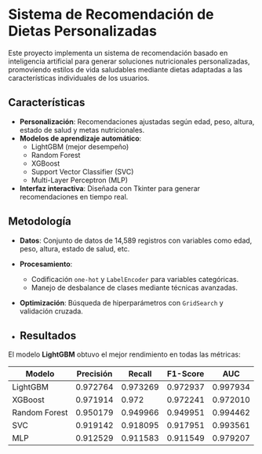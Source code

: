 # Sistema de Recomendación de Dietas Personalizadas

Este proyecto implementa un sistema de recomendación basado en inteligencia artificial para generar soluciones nutricionales personalizadas, promoviendo estilos de vida saludables mediante dietas adaptadas a las características individuales de los usuarios.

## Características

- **Personalización**: Recomendaciones ajustadas según edad, peso, altura, estado de salud y metas nutricionales.
- **Modelos de aprendizaje automático**: 
  - LightGBM (mejor desempeño)
  - Random Forest
  - XGBoost
  - Support Vector Classifier (SVC)
  - Multi-Layer Perceptron (MLP)
- **Interfaz interactiva**: Diseñada con Tkinter para generar recomendaciones en tiempo real.

## Metodología

- **Datos**: Conjunto de datos de 14,589 registros con variables como edad, peso, altura, estado de salud, etc.
- **Procesamiento**:
  - Codificación `one-hot` y `LabelEncoder` para variables categóricas.
  - Manejo de desbalance de clases mediante técnicas avanzadas.
- **Optimización**: Búsqueda de hiperparámetros con `GridSearch` y validación cruzada.

- ## Resultados

El modelo **LightGBM** obtuvo el mejor rendimiento en todas las métricas:

| Modelo            | Precisión | Recall   | F1-Score | AUC       |
|-------------------|-----------|----------|----------|-----------|
| LightGBM         | 0.972764     | 0.973269    | 0.972937   | 0.997934     |
| XGBoost          | 0.971914    | 0.972    | 0.972241  | 0.972010    |
| Random Forest    | 0.950179     | 0.949966  | 0.949951   | 0.994462     |
| SVC              | 0.919142    | 0.918095   | 0.917951   | 0.993561    |
| MLP              | 0.912529    | 0.911583   | 0.911549   | 0.979207    |
